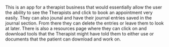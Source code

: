 This is an app for a therapist business that would essentially allow the user the ability to see the Therapists and click to book an appointment very easily. 
They can also jounal and have their journal entries saved in the journal section. From there they can delete the entries or leave them to look at later.
There is also a resources page where they can click on and download tools that the Therapist might have told them to either use or documents that the patient can download and work on.
